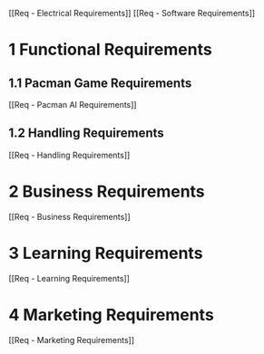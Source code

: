 
[[Req - Electrical Requirements]]
[[Req - Software Requirements]]

# 1 Functional Requirements
## 1.1 Pacman Game Requirements
[[Req - Pacman AI Requirements]]

## 1.2 Handling Requirements
[[Req - Handling Requirements]]

# 2 Business Requirements
[[Req - Business Requirements]]

# 3 Learning Requirements
[[Req - Learning Requirements]]

# 4 Marketing Requirements
[[Req - Marketing Requirements]]
